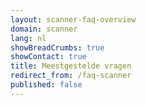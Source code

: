 ```yaml
---
layout: scanner-faq-overview
domain: scanner
lang: nl
showBreadCrumbs: true
showContact: true
title: Meestgestelde vragen
redirect_from: /faq-scanner
published: false
---
```

